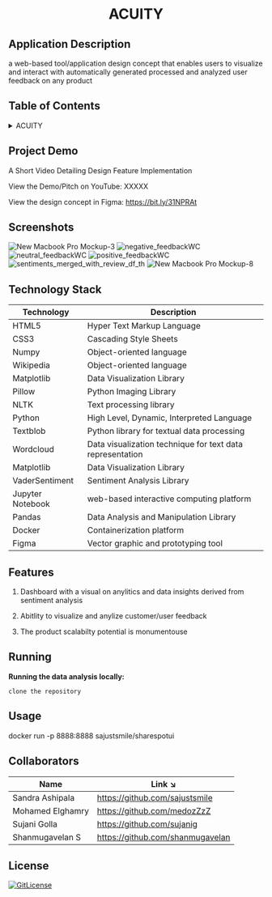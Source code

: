 <!-- PROJECT TITLE -->
  <h1 align="center">ACUITY</h1>

## Application Description

a web-based tool/application design concept that enables users to visualize and interact with automatically generated processed and analyzed user feedback on any product

## Table of Contents

<details>
<summary>ACUITY</summary>

- [Application Description](#application-description)
- [Table of Contents](#table-of-contents)
- [Project Demo](#demo)
- [Screenshots](#screenshots)
- [Technology Stack](#technology-stack)
- [Features](#features)
- [Running](#running)
- [Usage](#usage)
- [Collaborators](#collaborators)
- [References](#references)
- [License](#license)

</details>

## Project Demo

A Short Video Detailing Design Feature Implementation

View the Demo/Pitch on YouTube: XXXXX

View the design concept in Figma: https://bit.ly/31NPRAt

## Screenshots

![New Macbook Pro Mockup-3](https://user-images.githubusercontent.com/19821445/145729045-8d824924-53d7-4921-837f-6997ff1f2447.png)
![negative_feedbackWC](https://user-images.githubusercontent.com/19821445/145718820-ec8ea7a9-04a7-4655-835f-398e9f449938.JPG)
![neutral_feedbackWC](https://user-images.githubusercontent.com/19821445/145718827-59918c14-2ef7-4c19-86af-55ef00897a1e.JPG)
![positive_feedbackWC](https://user-images.githubusercontent.com/19821445/145718824-0612a1ff-6578-4cc0-b540-d4c4aed397f0.JPG)
![sentiments_merged_with_review_df_th](https://user-images.githubusercontent.com/19821445/145718832-cb4b9c48-d05b-481d-b9dc-7f67e88294fd.JPG)
![New Macbook Pro Mockup-8](https://user-images.githubusercontent.com/19821445/145729052-8a2c6c93-69d6-41ce-b8d0-184cafc23060.png)

## Technology Stack

| Technology       | Description                                               |
| ---------------- | --------------------------------------------------------- |
| HTML5            | Hyper Text Markup Language                                |
| CSS3             | Cascading Style Sheets                                    |
| Numpy            | Object-oriented language                                  |
| Wikipedia        | Object-oriented language                                  |
| Matplotlib       | Data Visualization Library                                |
| Pillow           | Python Imaging Library                                    |
| NLTK             | Text processing library                                   |
| Python           | High Level, Dynamic, Interpreted Language                 |
| Textblob         | Python library for textual data processing                |
| Wordcloud        | Data visualization technique for text data representation |
| Matplotlib       | Data Visualization Library                                |
| VaderSentiment   | Sentiment Analysis Library                                |
| Jupyter Notebook | web-based interactive computing platform                  |
| Pandas           | Data Analysis and Manipulation Library                    |
| Docker           | Containerization platform                                 |
| Figma            | Vector graphic and prototyping tool                       |

## Features

1. Dashboard with a visual on anylitics and data insights derived from sentiment analysis

2. Abitlity to visualize and anylize customer/user feedback

3. The product scalabilty potential is monumentouse

## Running

**Running the data analysis locally:**

```
clone the repository
```

## Usage

docker run -p 8888:8888 sajustsmile/sharespotui

## Collaborators

| Name             | Link ↘️                          |
| ---------------- | -------------------------------- |
| Sandra Ashipala  | https://github.com/sajustsmile   |
| Mohamed Elghamry | https://github.com/medozZzZ      |
| Sujani Golla     | https://github.com/sujanig       |
| Shanmugavelan S  | https://github.com/shanmugavelan |

## License

[![GitLicense](https://gitlicense.com/badge/sajustsmile/sajustsmile.github.io)](https://github.com/sajustsmile/spotUI/blob/main/LICENSE)

